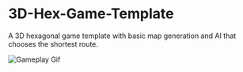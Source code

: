 # 3D-Hex-Game-Template
A 3D hexagonal game template with basic map generation and AI that chooses the shortest route. 

![Gameplay Gif]([https://github.com/alsharefee/3D-Hex-Game-Template/Assets/ReadMe/AStar-Main-WindowsMacLinux-Unity2021.3.18f1Personal_DX11_2024-09-2717-38-33-ezgif.com-video-to-gif-converter.gif](https://github.com/alsharefee/3D-Hex-Game-Template/blob/main/Assets/ReadMe/AStar-Main-WindowsMacLinux-Unity2021.3.18f1Personal_DX11_2024-09-2717-38-33-ezgif.com-video-to-gif-converter.gif))

